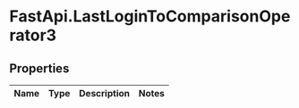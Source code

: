 # FastApi.LastLoginToComparisonOperator3

## Properties
Name | Type | Description | Notes
------------ | ------------- | ------------- | -------------
